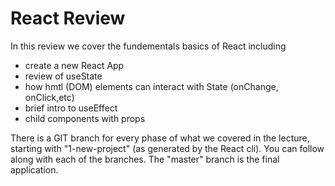 # React Review

In this review we cover the fundementals basics of React including
- create a new React App
- review of useState 
- how hmtl (DOM) elements can interact with State (onChange, onClick,etc)
- brief intro to useEffect
- child components with props

There is a GIT branch for every phase of what we covered in the lecture, starting with "1-new-project" (as generated by the React cli).  You can follow along with each of the branches.  The "master" branch is the final application.
